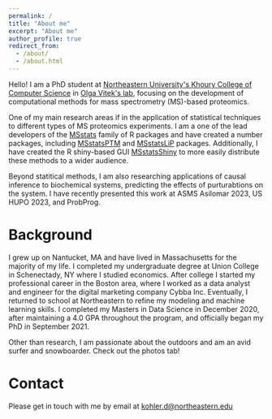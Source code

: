 ```yaml
---
permalink: /
title: "About me"
excerpt: "About me"
author_profile: true
redirect_from: 
  - /about/
  - /about.html
---
```


Hello! I am a PhD student at [Northeastern University's Khoury College of Computer Science](https://www.khoury.northeastern.edu/people/devon-kohler/) in [Olga Vitek's lab](https://olga-vitek-lab.khoury.northeastern.edu/), focusing on the development of computational methods for mass spectrometry (MS)-based proteomics.

One of my main research areas if in the application of statistical techniques to different types of MS proteomics experiments. I am a one of the lead developers of the [MSstats](http://www.msstats.org/) family of R packages and have created a number packages, including  [MSstatsPTM](http://www.bioconductor.org/packages/release/bioc/html/MSstatsPTM.html) and [MSstatsLiP](http://www.bioconductor.org/packages/release/bioc/html/MSstatsLiP.html) packages. Additionally, I have created the R shiny-based GUI [MSstatsShiny](https://github.com/Vitek-Lab/MSstatsShiny/) to more easily distribute these methods to a wider audience.

Beyond statitical methods, I am also researching applications of causal inference to biochemical systems, predicting the effects of purturabtions on the system. I have recently presented this work at ASMS Asilomar 2023, US HUPO 2023, and ProbProg.

Background
=============

I grew up on Nantucket, MA and have lived in Massachusetts for the majority of my life. I completed my undergraduate degree at Union College in Schenectady, NY where I studied economics. After college I started my professional career in the Boston area, where I worked as a data analyst and engineer for the digital marketing company Cybba Inc. Eventually, I returned to school at Northeastern to refine my modeling and machine learning skills. I completed my Masters in Data Science in December 2020, after maintaining a 4.0 GPA throughout the program, and officially began my PhD in September 2021.

Other than research, I am passionate about the outdoors and am an avid surfer and snowboarder. Check out the photos tab!

Contact
=======

Please get in touch with me by email at kohler.d@northeastern.edu
